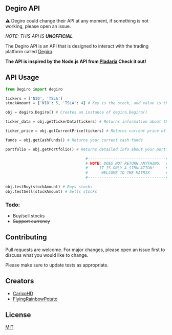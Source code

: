 ## Degiro API
⚠️ Degiro could change their API at any moment, if something is not working, please open an issue.

*NOTE: THIS API IS **UNOFFICIAL***

The Degiro API is an API that is designed to interact with the trading platform called [Degiro](https://www.degiro.nl/). 

**The API is inspired by the Node.js API from [Pladaria](https://github.com/pladaria/degiro) Check it out!**



## API Usage

```python
from Degiro import degiro

tickers = ['NIO', 'TSLA'] 
stockAmount = {'NIO': 5, 'TSLA': 4} # Key is the stock, and value is the amount 

obj = degiro.Degiro() # Creates an instance of degiro.Degiro()

ticker_data = obj.getTickerData(tickers) # Returns information about the inputted tickers

ticker_price = obj.getCurrentPrice(tickers) # Returns current price of the given stock/stocks

funds = obj.getCashFunds() # Returns your current cash funds

portfolio = obj.getPortfolio() # Returns detailed info about your portfolio. This function is not completely finished yet.

                                   #----------------------------------#
                                   # NOTE: DOES NOT RETURN ANYTHING.  #
                                   #     IT IS ONLY A SIMULATION!     #
                                   #      WELCOME TO THE MATRIX       #
                                   #----------------------------------#

obj.testBuy(stockAmount) # Buys stocks
obj.testSell(stockAmount) # Sells stocks

```
### Todo:
- Buy/sell stocks
- ~~Support currency~~

## Contributing
Pull requests are welcome. For major changes, please open an issue first to discuss what you would like to change.

Please make sure to update tests as appropriate.

## Creators
- [CarixoHD](https://github.com/CarixoHD)
- [FlyingRainbowPotato](https://github.com/FlyingRainbowPotato)

## License
[MIT](https://choosealicense.com/licenses/mit/)
